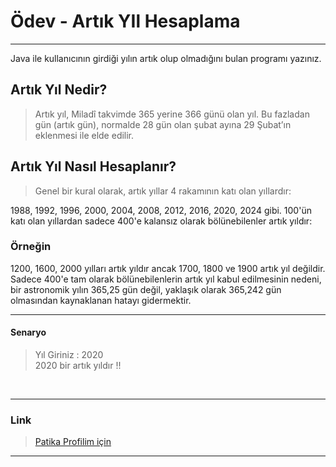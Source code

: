 # Ödev - Artık YIl Hesaplama
<hr>

Java ile kullanıcının girdiği yılın artık olup olmadığını bulan programı yazınız.

## Artık Yıl Nedir?

>Artık yıl, Miladî takvimde 365 yerine 366 günü olan yıl. Bu fazladan gün (artık gün), normalde 28 gün olan şubat ayına 29 Şubat’ın eklenmesi ile elde edilir.

## Artık Yıl Nasıl Hesaplanır?

>Genel bir kural olarak, artık yıllar 4 rakamının katı olan yıllardır:

1988, 1992, 1996, 2000, 2004, 2008, 2012, 2016, 2020, 2024 gibi.
100'ün katı olan yıllardan sadece 400'e kalansız olarak bölünebilenler artık yıldır:

### Örneğin
1200, 1600, 2000 yılları artık yıldır ancak 1700, 1800 ve 1900 artık yıl değildir.
Sadece 400'e tam olarak bölünebilenlerin artık yıl kabul edilmesinin nedeni, bir astronomik yılın 365,25 gün değil, yaklaşık olarak 365,242 gün olmasından kaynaklanan hatayı gidermektir.

<hr>

#### Senaryo

>Yıl Giriniz : 2020 <br>
> 2020 bir artık yıldır !!

<br>
<hr>

### Link <br>
> <a href="https://app.patika.dev/emrevaljean" target="_blank">Patika Profilim için</a>


<hr>